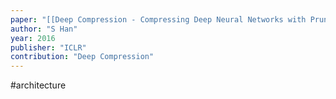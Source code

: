 ```yaml
---
paper: "[[Deep Compression - Compressing Deep Neural Networks with Pruning, Trained Quantization and Huffman Coding.pdf]]"
author: "S Han"
year: 2016
publisher: "ICLR"
contribution: "Deep Compression"
---
```

#architecture